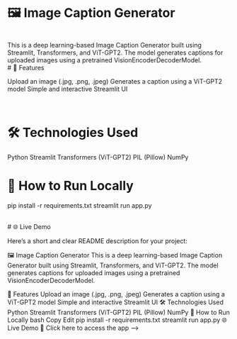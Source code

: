 # 🖼 Image Caption Generator
<br>
This is a deep learning-based Image Caption Generator built using Streamlit, Transformers, and ViT-GPT2. The model generates captions for uploaded images using a pretrained VisionEncoderDecoderModel.
<br>
# 🚀 Features
<br>
<p>Upload an image (.jpg, .png, .jpeg)
Generates a caption using a ViT-GPT2 model
Simple and interactive Streamlit UI</p>
<br>

# 🛠 Technologies Used
Python
Streamlit
Transformers (ViT-GPT2)
PIL (Pillow)
NumPy
<br> 
# 📌 How to Run Locally
pip install -r requirements.txt
streamlit run app.py

<br> 
# 🌐 Live Demo

Here’s a short and clear README description for your project:

🖼 Image Caption Generator
This is a deep learning-based Image Caption Generator built using Streamlit, Transformers, and ViT-GPT2. The model generates captions for uploaded images using a pretrained VisionEncoderDecoderModel.

🚀 Features
Upload an image (.jpg, .png, .jpeg)
Generates a caption using a ViT-GPT2 model
Simple and interactive Streamlit UI
🛠 Technologies Used
Python
Streamlit
Transformers (ViT-GPT2)
PIL (Pillow)
NumPy
📌 How to Run Locally
bash
Copy
Edit
pip install -r requirements.txt
streamlit run app.py
🌐 Live Demo
🔗 Click here to access the app --> 